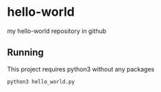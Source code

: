 # hello-world
my hello-world repository in github

## Running
This project requires python3 without any packages

`python3 hello_world.py`
